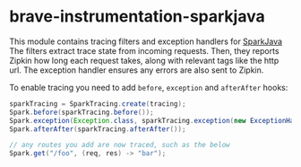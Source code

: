 # brave-instrumentation-sparkjava

This module contains tracing filters and exception handlers for [SparkJava](http://sparkjava.com/)
The filters extract trace state from incoming requests. Then, they
reports Zipkin how long each request takes, along with relevant tags
like the http url. The exception handler ensures any errors are also
sent to Zipkin.

To enable tracing you need to add `before`, `exception` and `afterAfter`
hooks:
```java
sparkTracing = SparkTracing.create(tracing);
Spark.before(sparkTracing.before());
Spark.exception(Exception.class, sparkTracing.exception(new ExceptionHandlerImpl()));
Spark.afterAfter(sparkTracing.afterAfter());

// any routes you add are now traced, such as the below
Spark.get("/foo", (req, res) -> "bar");
```
